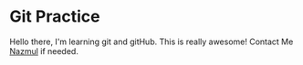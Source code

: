 # Git Practice

Hello there, I'm learning git and gitHub. This is really awesome!
Contact Me [Nazmul](https://www.facebook.com/nazmul.arif.3) if needed.
